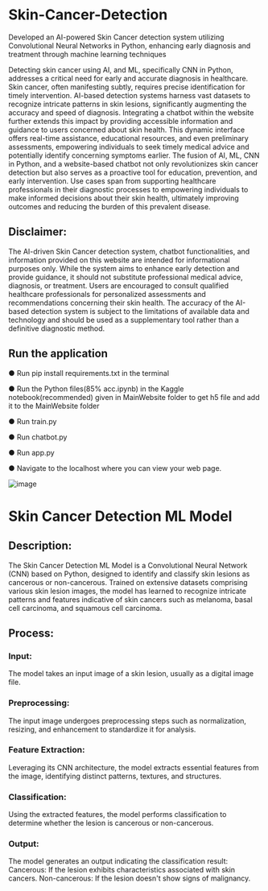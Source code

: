 # Skin-Cancer-Detection
Developed an AI-powered Skin Cancer detection system utilizing Convolutional Neural Networks in Python, enhancing early diagnosis and treatment through machine learning techniques

Detecting skin cancer using AI, and ML, specifically CNN in Python, addresses a critical need for early and accurate diagnosis in healthcare. Skin cancer, often manifesting subtly, requires precise identification for timely intervention. AI-based detection systems harness vast datasets to recognize intricate patterns in skin lesions, significantly augmenting the accuracy and speed of diagnosis. Integrating a chatbot within the website further extends this impact by providing accessible information and guidance to users concerned about skin health. This dynamic interface offers real-time assistance, educational resources, and even preliminary assessments, empowering individuals to seek timely medical advice and potentially identify concerning symptoms earlier. The fusion of AI, ML, CNN in Python, and a website-based chatbot not only revolutionizes skin cancer detection but also serves as a proactive tool for education, prevention, and early intervention. Use cases span from supporting healthcare professionals in their diagnostic processes to empowering individuals to make informed decisions about their skin health, ultimately improving outcomes and reducing the burden of this prevalent disease.

## Disclaimer:  
The AI-driven Skin Cancer detection system, chatbot functionalities, and information provided on this website are intended for informational purposes only. While the system aims to enhance early detection and provide guidance, it should not substitute professional medical advice, diagnosis, or treatment. Users are encouraged to consult qualified healthcare professionals for personalized assessments and recommendations concerning their skin health. The accuracy of the AI-based detection system is subject to the limitations of available data and technology and should be used as a supplementary tool rather than a definitive diagnostic method.

## Run the application
●	Run pip install requirements.txt in the terminal

●	Run the Python files(85% acc.ipynb) in the Kaggle notebook(recommended) given in MainWebsite folder to get h5 file and add it to the MainWebsite folder

●	Run train.py

●	Run chatbot.py

●	Run app.py

●	Navigate to the localhost where you can view your web page.

![image](https://github.com/saadmdsabah/AI-Enabled-car-parking-System/assets/103499208/32207286-2f3d-4a7d-8270-a8b9543da650)

# Skin Cancer Detection ML Model

## Description:
The Skin Cancer Detection ML Model is a Convolutional Neural Network (CNN) based on Python, designed to identify and classify skin lesions as cancerous or non-cancerous. Trained on extensive datasets comprising various skin lesion images, the model has learned to recognize intricate patterns and features indicative of skin cancers such as melanoma, basal cell carcinoma, and squamous cell carcinoma.

## Process:
### Input: 
The model takes an input image of a skin lesion, usually as a digital image file.

### Preprocessing:

The input image undergoes preprocessing steps such as normalization, resizing, and enhancement to standardize it for analysis.
### Feature Extraction:

Leveraging its CNN architecture, the model extracts essential features from the image, identifying distinct patterns, textures, and structures.
### Classification:

Using the extracted features, the model performs classification to determine whether the lesion is cancerous or non-cancerous.
### Output:

The model generates an output indicating the classification result:
Cancerous: If the lesion exhibits characteristics associated with skin cancers.
Non-cancerous: If the lesion doesn't show signs of malignancy.
